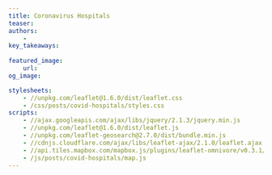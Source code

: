 ```yaml
---
title: Coronavirus Hospitals
teaser: 
authors:
    - 
key_takeaways:
    
featured_image:
    url: 
og_image: 

stylesheets:
    - //unpkg.com/leaflet@1.6.0/dist/leaflet.css
    - /css/posts/covid-hospitals/styles.css
scripts:
    - //ajax.googleapis.com/ajax/libs/jquery/2.1.3/jquery.min.js
    - //unpkg.com/leaflet@1.6.0/dist/leaflet.js
    - //unpkg.com/leaflet-geosearch@2.7.0/dist/bundle.min.js
    - //cdnjs.cloudflare.com/ajax/libs/leaflet-ajax/2.1.0/leaflet.ajax.js
    - //api.tiles.mapbox.com/mapbox.js/plugins/leaflet-omnivore/v0.3.1/leaflet-omnivore.min.js
    - /js/posts/covid-hospitals/map.js
---
```


<div id="map"></div>
